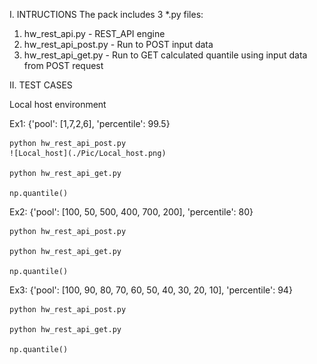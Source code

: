 I. INTRUCTIONS
The pack includes 3 *.py files:
1. hw_rest_api.py - REST_API engine
2. hw_rest_api_post.py - Run to POST input data
3. hw_rest_api_get.py - Run to GET calculated quantile using input data from POST request

II. TEST CASES


Local host environment


Ex1: {'pool': [1,7,2,6], 'percentile': 99.5} 
	
	python hw_rest_api_post.py
	![Local_host](./Pic/Local_host.png)
	
	python hw_rest_api_get.py

	np.quantile()	

Ex2: {'pool': [100, 50, 500, 400, 700, 200], 'percentile': 80}
	
	python hw_rest_api_post.py

	python hw_rest_api_get.py

	np.quantile()

Ex3: {'pool': [100, 90, 80, 70, 60, 50, 40, 30, 20, 10], 'percentile': 94}
	
	python hw_rest_api_post.py

	python hw_rest_api_get.py

	np.quantile()
